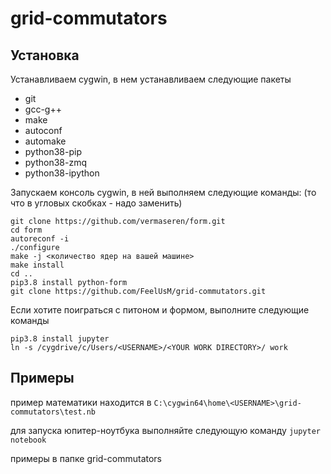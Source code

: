 # grid-commutators

## Установка

Устанавливаем cygwin, в нем устанавливаем следующие пакеты
* git
* gcc-g++
* make
* autoconf
* automake
* python38-pip
* python38-zmq
* python38-ipython

Запускаем консоль cygwin, в ней выполняем следующие команды: (то что в угловых скобках - надо заменить)
```
git clone https://github.com/vermaseren/form.git
cd form
autoreconf -i
./configure
make -j <количество ядер на вашей машине>
make install
cd ..
pip3.8 install python-form
git clone https://github.com/FeelUsM/grid-commutators.git
```

Если хотите поиграться с питоном и формом, выполните следующие команды
```
pip3.8 install jupyter
ln -s /cygdrive/c/Users/<USERNAME>/<YOUR WORK DIRECTORY>/ work
```

## Примеры

пример математики находится в `C:\cygwin64\home\<USERNAME>\grid-commutators\test.nb`

для запуска юпитер-ноутбука выполняйте следующую команду
`jupyter notebook`

примеры в папке grid-commutators
